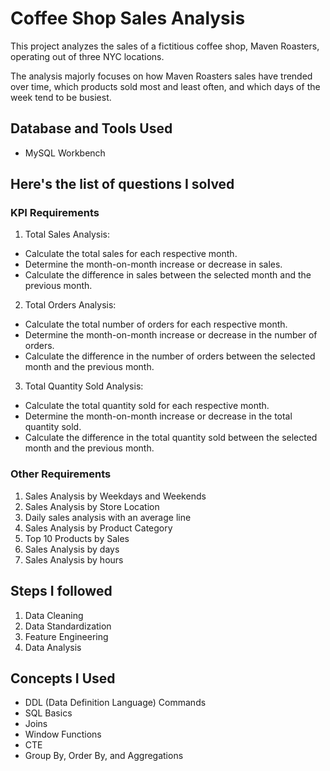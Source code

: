 # Coffee Shop Sales Analysis
This project analyzes the sales of a fictitious coffee shop, Maven Roasters, operating out of three NYC locations.

The analysis majorly focuses on how Maven Roasters sales have trended over time, which products sold most and least often, and which days of the week tend to be busiest.

## Database and Tools Used
- MySQL Workbench

## Here's the list of questions I solved
### KPI Requirements
1.	Total Sales Analysis:
-	Calculate the total sales for each respective month.
-	Determine the month-on-month increase or decrease in sales.
-	Calculate the difference in sales between the selected month and the previous month.

2.	Total Orders Analysis:
-	Calculate the total number of orders for each respective month.
-	Determine the month-on-month increase or decrease in the number of orders.
-	Calculate the difference in the number of orders between the selected month and the previous month.

3.	Total Quantity Sold Analysis:
-	Calculate the total quantity sold for each respective month.
-	Determine the month-on-month increase or decrease in the total quantity sold.
-	Calculate the difference in the total quantity sold between the selected month and the previous month.

### Other Requirements
1. Sales Analysis by Weekdays and Weekends
2. Sales Analysis by Store Location
3. Daily sales analysis with an average line
4. Sales Analysis by Product Category
5. Top 10 Products by Sales
6. Sales Analysis by days
7. Sales Analysis by hours

## Steps I followed
1. Data Cleaning
2. Data Standardization
3. Feature Engineering
4. Data Analysis

## Concepts I Used
* DDL (Data Definition Language) Commands 
* SQL Basics 
* Joins
* Window Functions
* CTE
* Group By, Order By, and Aggregations
